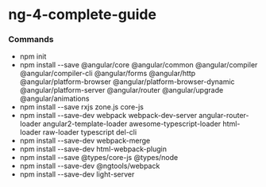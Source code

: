 # ng-4-complete-guide

### Commands
- npm init
- npm install --save @angular/core @angular/common @angular/compiler @angular/compiler-cli @angular/forms @angular/http @angular/platform-browser @angular/platform-browser-dynamic @angular/platform-server @angular/router @angular/upgrade @angular/animations
- npm install --save rxjs zone.js core-js
- npm install --save-dev webpack webpack-dev-server angular-router-loader angular2-template-loader awesome-typescript-loader html-loader raw-loader typescript del-cli
- npm install --save-dev webpack-merge
- npm install --save-dev html-webpack-plugin 
- npm install --save @types/core-js @types/node
- npm install --save-dev @ngtools/webpack
- npm install --save-dev light-server
